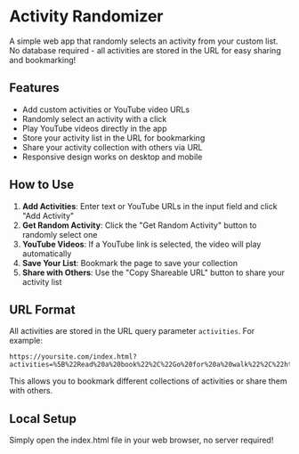 # Activity Randomizer

A simple web app that randomly selects an activity from your custom list. No database required - all activities are stored in the URL for easy sharing and bookmarking!

## Features

- Add custom activities or YouTube video URLs
- Randomly select an activity with a click
- Play YouTube videos directly in the app
- Store your activity list in the URL for bookmarking
- Share your activity collection with others via URL
- Responsive design works on desktop and mobile

## How to Use

1. **Add Activities**: Enter text or YouTube URLs in the input field and click "Add Activity"
2. **Get Random Activity**: Click the "Get Random Activity" button to randomly select one
3. **YouTube Videos**: If a YouTube link is selected, the video will play automatically
4. **Save Your List**: Bookmark the page to save your collection
5. **Share with Others**: Use the "Copy Shareable URL" button to share your activity list

## URL Format

All activities are stored in the URL query parameter `activities`. For example:

```
https://yoursite.com/index.html?activities=%5B%22Read%20a%20book%22%2C%22Go%20for%20a%20walk%22%2C%22https%3A%2F%2Fyoutu.be%2FdQw4w9WgXcQ%22%5D
```

This allows you to bookmark different collections of activities or share them with others.

## Local Setup

Simply open the index.html file in your web browser, no server required!
